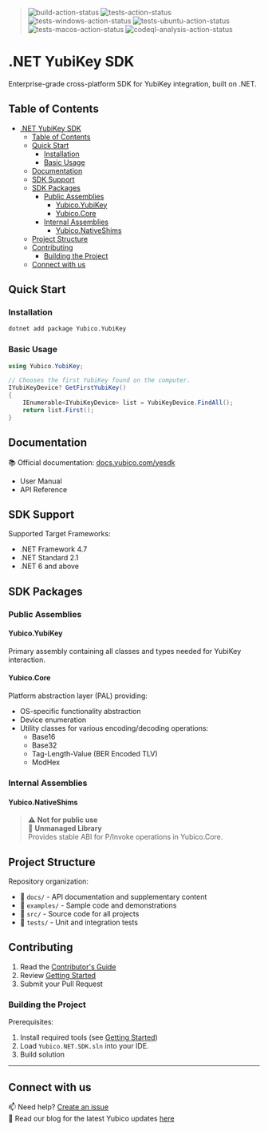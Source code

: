 <!-- Copyright 2024 Yubico AB

Licensed under the Apache License, Version 2.0 (the "License");
you may not use this file except in compliance with the License.
You may obtain a copy of the License at

    http://www.apache.org/licenses/LICENSE-2.0

Unless required by applicable law or agreed to in writing, software
distributed under the License is distributed on an "AS IS" BASIS,
WITHOUT WARRANTIES OR CONDITIONS OF ANY KIND, either express or implied.
See the License for the specific language governing permissions and
limitations under the License. -->

> ![build-action-status](https://github.com/Yubico/Yubico.NET.SDK/actions/workflows/build.yml/badge.svg)
> ![tests-action-status](https://github.com/Yubico/Yubico.NET.SDK/actions/workflows/test.yml/badge.svg)
> ![tests-windows-action-status](https://github.com/Yubico/Yubico.NET.SDK/actions/workflows/test-windows.yml/badge.svg)
> ![tests-ubuntu-action-status](https://github.com/Yubico/Yubico.NET.SDK/actions/workflows/test-ubuntu.yml/badge.svg)
> ![tests-macos-action-status](https://github.com/Yubico/Yubico.NET.SDK/actions/workflows/test-macos.yml/badge.svg)
> ![codeql-analysis-action-status](https://github.com/Yubico/Yubico.NET.SDK/actions/workflows/codeql-analysis.yml/badge.svg)

# .NET YubiKey SDK

Enterprise-grade cross-platform SDK for YubiKey integration, built on .NET.

## Table of Contents
- [.NET YubiKey SDK](#net-yubikey-sdk)
  - [Table of Contents](#table-of-contents)
  - [Quick Start](#quick-start)
    - [Installation](#installation)
    - [Basic Usage](#basic-usage)
  - [Documentation](#documentation)
  - [SDK Support](#sdk-support)
  - [SDK Packages](#sdk-packages)
    - [Public Assemblies](#public-assemblies)
      - [Yubico.YubiKey](#yubicoyubikey)
      - [Yubico.Core](#yubicocore)
    - [Internal Assemblies](#internal-assemblies)
      - [Yubico.NativeShims](#yubiconativeshims)
  - [Project Structure](#project-structure)
  - [Contributing](#contributing)
    - [Building the Project](#building-the-project)
  - [Connect with us](#connect-with-us)

## Quick Start

### Installation
```bash
dotnet add package Yubico.YubiKey
```

### Basic Usage
```csharp
using Yubico.YubiKey;

// Chooses the first YubiKey found on the computer.
IYubiKeyDevice? GetFirstYubiKey()
{
    IEnumerable<IYubiKeyDevice> list = YubiKeyDevice.FindAll();
    return list.First();
}
```

## Documentation

📚 Official documentation: [docs.yubico.com/yesdk](https://docs.yubico.com/yesdk/)
- User Manual
- API Reference

## SDK Support

Supported Target Frameworks:
- .NET Framework 4.7
- .NET Standard 2.1
- .NET 6 and above

## SDK Packages

### Public Assemblies

#### Yubico.YubiKey
Primary assembly containing all classes and types needed for YubiKey interaction.

#### Yubico.Core
Platform abstraction layer (PAL) providing:
- OS-specific functionality abstraction
- Device enumeration
- Utility classes for various encoding/decoding operations:
  - Base16
  - Base32
  - Tag-Length-Value (BER Encoded TLV)
  - ModHex

### Internal Assemblies

#### Yubico.NativeShims
> ⚠️ **Not for public use**  
> 🔧 **Unmanaged Library**  
> Provides stable ABI for P/Invoke operations in Yubico.Core.

## Project Structure

Repository organization:
- 📁 `docs/` - API documentation and supplementary content
- 📁 `examples/` - Sample code and demonstrations
- 📁 `src/` - Source code for all projects
- 📁 `tests/` - Unit and integration tests

## Contributing

1. Read the [Contributor's Guide](./CONTRIBUTING.md)
2. Review [Getting Started](./contributordocs/getting-started.md)
3. Submit your Pull Request

### Building the Project

Prerequisites:
1. Install required tools (see [Getting Started](./contributordocs/getting-started.md))
2. Load `Yubico.NET.SDK.sln` into your IDE.
3. Build solution

---

## Connect with us

📫 Need help? [Create an issue](https://github.com/Yubico/Yubico.NET.SDK/issues/new/choose)  
📖 Read our blog for the latest Yubico updates [here](https://www.yubico.com/blog/)

